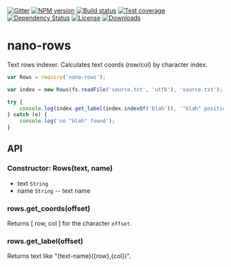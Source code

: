[![Gitter][gitter-image]][gitter-url]
[![NPM version][npm-image]][npm-url]
[![Build status][travis-image]][travis-url]
[![Test coverage][coveralls-image]][coveralls-url]
[![Dependency Status][david-image]][david-url]
[![License][license-image]][license-url]
[![Downloads][downloads-image]][downloads-url]

# nano-rows
Text rows indexer. Calculates text coords (row/col) by character index.


```js
var Rows = require('nano-rows');

var index = new Rows(fs.readFile('source.txt', 'utf8'), 'source.txt');

try {
	console.log(index.get_label(index.indexOf('blah')), '"blah" position');
} catch (e) {
	console.log('no "blah" found');
}
```

## API

### Constructor: Rows(text, name)

* text `String`
* name `String` -- text name

### rows.get_coords(offset)

Returns [ row, col ] for the character `offset`.

### rows.get_label(offset)

Returns text like "{text-name}({row},{col})".


[gitter-image]: https://badges.gitter.im/Holixus/nano-rows.svg
[gitter-url]: https://gitter.im/Holixus/nano-rows

[npm-image]: https://badge.fury.io/js/nano-rows.svg
[npm-url]: https://badge.fury.io/js/nano-rows

[github-tag]: http://img.shields.io/github/tag/Holixus/nano-rows.svg
[github-url]: https://github.com/Holixus/nano-rows/tags

[travis-image]: https://travis-ci.org/Holixus/nano-rows.svg?branch=master
[travis-url]: https://travis-ci.org/Holixus/nano-rows

[coveralls-image]: https://coveralls.io/repos/github/Holixus/nano-rows/badge.svg?branch=master
[coveralls-url]: https://coveralls.io/github/Holixus/nano-rows?branch=master

[david-image]: https://david-dm.org/Holixus/nano-rows.svg
[david-url]: https://david-dm.org/Holixus/nano-rows

[license-image]: http://img.shields.io/npm/l/nano-rows.svg
[license-url]: LICENSE

[downloads-image]: http://img.shields.io/npm/dm/nano-rows.svg
[downloads-url]: https://npmjs.org/package/nano-rows
